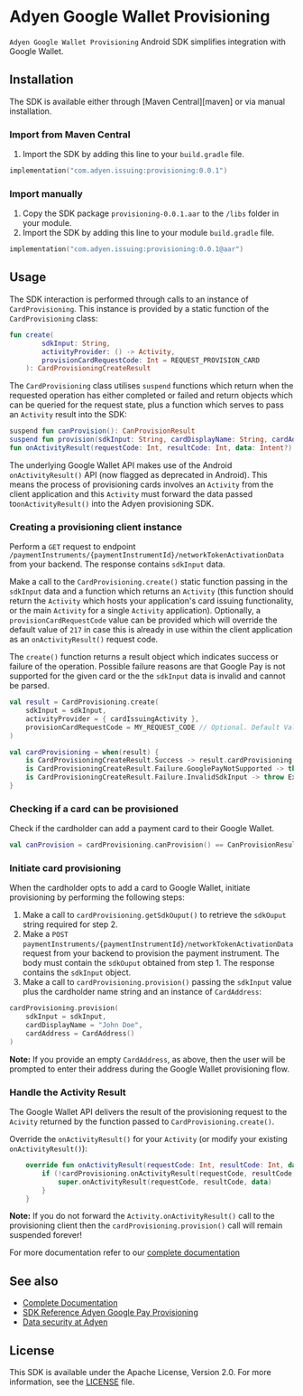 # Adyen Google Wallet Provisioning

`Adyen Google Wallet Provisioning` Android SDK simplifies integration with Google Wallet.

## Installation

The SDK is available either through [Maven Central][maven] or via manual installation.

### Import from Maven Central

1. Import the SDK by adding this line to your `build.gradle` file.
```kotlin
implementation("com.adyen.issuing:provisioning:0.0.1")
```

### Import manually

1. Copy the SDK package `provisioning-0.0.1.aar` to the `/libs` folder in your module.
2. Import the SDK by adding this line to your module `build.gradle` file.
```kotlin
implementation("com.adyen.issuing:provisioning:0.0.1@aar")
```

## Usage

The SDK interaction is performed through calls to an instance of `CardProvisioning`. This instance is provided by a static function of the `CardProvisioning` class:

```kotlin
fun create(
        sdkInput: String,
        activityProvider: () -> Activity,
        provisionCardRequestCode: Int = REQUEST_PROVISION_CARD
    ): CardProvisioningCreateResult
```

The `CardProvisioning` class utilises `suspend` functions which return when the requested operation has either completed or failed and return objects which can be queried for the request state, plus a function which serves to pass an `Activity` result into the SDK:

```kotlin
suspend fun canProvision(): CanProvisionResult
suspend fun provision(sdkInput: String, cardDisplayName: String, cardAddress: CardAddress): ProvisionResult
fun onActivityResult(requestCode: Int, resultCode: Int, data: Intent?): Boolean
```

The underlying Google Wallet API makes use of the Android `onActivityResult()` API (now flagged as deprecated in Android). This means the process of provisioning cards involves an `Activity` from the client application and this `Activity` must forward the data passed to`onActivityResult()` into the Adyen provisioning SDK.

### Creating a provisioning client instance

Perform a `GET` request to endpoint `/paymentInstruments/{paymentInstrumentId}/networkTokenActivationData` from your backend. The response contains `sdkInput` data.

Make a call to the `CardProvisioning.create()` static function passing in the `sdkInput` data and a function which returns an `Activity` (this function should return the `Activity` which hosts your application's card issuing functionality, or the main `Activity` for a single `Activity` application). Optionally, a `provisionCardRequestCode` value can be provided which will override the default value of `217` in case this is already in use within the client application as an `onActivityResult()` request code.

The `create()` function returns a result object which indicates success or failure of the operation. Possible failure reasons are that Google Pay is not supported for the given card or the the `sdkInput` data is invalid and cannot be parsed.
```kotlin
val result = CardProvisioning.create(
    sdkInput = sdkInput,
    activityProvider = { cardIssuingActivity },
    provisionCardRequestCode = MY_REQUEST_CODE // Optional. Default Value: 217
)

val cardProvisioning = when(result) {
    is CardProvisioningCreateResult.Success -> result.cardProvisioning
    is CardProvisioningCreateResult.Failure.GooglePayNotSupported -> throw Exception("The card does not support Google Pay")
    is CardProvisioningCreateResult.Failure.InvalidSdkInput -> throw Exception("The sdk input data is invalid")
}
```

### Checking if a card can be provisioned

Check if the cardholder can add a payment card to their Google Wallet.
```kotlin
val canProvision = cardProvisioning.canProvision() == CanProvisionResult.CanBeProvisioned
```

### Initiate card provisioning

When the cardholder opts to add a card to Google Wallet, initiate provisioning by performing the following steps:

1. Make a call to `cardProvisioning.getSdkOuput()` to retrieve the `sdkOuput` string required for step 2.
2. Make a `POST` `paymentInstruments/{paymentInstrumentId}/networkTokenActivationData` request from your backend to provision the payment instrument. The body must contain the `sdkOuput` obtained from step 1. The response contains the `sdkInput` object.
3. Make a call to `cardProvisioning.provision()` passing the `sdkInput` value plus the cardholder name string and an instance of `CardAddress`:
```kotlin
cardProvisioning.provision(
    sdkInput = sdkInput,
    cardDisplayName = "John Doe",
    cardAddress = CardAddress()
)
```

**Note:** If you provide an empty `CardAddress`, as above, then the user will be prompted to enter their address during the Google Wallet provisioning flow.

### Handle the Activity Result

The Google Wallet API delivers the result of the provisioning request to the `Acivity` returned by the function passed to `CardProvisioning.create()`.

Override the `onActivityResult()` for your `Activity` (or modify your existing `onActivityResult()`):

```kotlin
    override fun onActivityResult(requestCode: Int, resultCode: Int, data: Intent?) {
        if (!cardProvisioning.onActivityResult(requestCode, resultCode, data)) {
            super.onActivityResult(requestCode, resultCode, data)
        }
    }
```

**Note:** If you do not forward the `Activity.onActivityResult()` call to the provisioning client then the `cardProvisioning.provision()` call will remain suspended forever!

[//]: # (TODO: Ensure all the following URLs point to actual documentation  )

For more documentation refer to our [complete documentation](https://docs.adyen.com/issuing/digital-wallets/google-wallet-provisioning/)

## See also

* [Complete Documentation](https://docs.adyen.com/issuing/digital-wallets/google-wallet-provisioning/)
* [SDK Reference Adyen Google Pay Provisioning](https://adyen.github.io/adyen-google-wallet-provisioning-android/0.0.0/AdyenGoogleWalletProvisioning/documentation/adyengooglewalletprovisioning/)
* [Data security at Adyen](https://docs.adyen.com/development-resources/adyen-data-security)

## License

This SDK is available under the Apache License, Version 2.0. For more information, see the [LICENSE](https://github.com/Adyen/adyen-google-pay-provisioning-android/blob/main/LICENSE) file.
